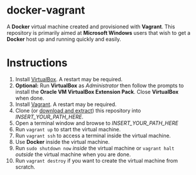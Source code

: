# docker-vagrant

A **Docker** virtual machine created and provisioned with **Vagrant**. This repository is primarily aimed at **Microsoft Windows** users that wish to get a **Docker** host up and running quickly and easily.

# Instructions

1. Install [VirtualBox](https://www.virtualbox.org/). A restart may be required.
1. **Optional:** Run **VirtualBox** as *Administrator* then follow the prompts to install the **Oracle VM VirtualBox Extension Pack**. Close **VirtualBox** when done.
1. Install [Vagrant](https://www.vagrantup.com/). A restart may be required.
1. Clone (or [download and extract](https://github.com/W1M0R/docker-vagrant/archive/master.zip)) this repository into *INSERT_YOUR_PATH_HERE*.
1. Open a terminal window and browse to *INSERT_YOUR_PATH_HERE*
1. Run `vagrant up` to start the virtual machine.
1. Run `vagrant ssh` to access a terminal inside the virtual machine.
1. Use **Docker** inside the virtual machine.
1. Run `sudo shutdown now` *inside* the virtual machine or `vagrant halt` *outside* the virtual machine when you are done.
1. Run `vagrant destroy` if you want to create the virtual machine from scratch.
